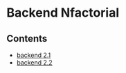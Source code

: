 # Backend Nfactorial

## Contents
- [backend 2.1](./backend2.1/README.md)
- [backend 2.2](./backend2.2/README.md)
